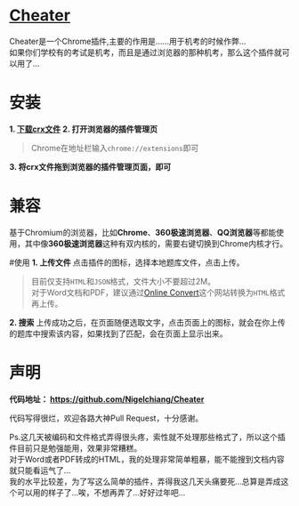 # [Cheater](https://github.com/Nigelchiang/Cheater)
Cheater是一个Chrome插件,主要的作用是……用于机考的时候作弊…  
如果你们学校有的考试是机考，而且是通过浏览器的那种机考，那么这个插件就可以用了…

# 安装
**1. [下载crx文件](http://5.nigel.top/Cheater.crx)**
**2. 打开浏览器的插件管理页**
> Chrome在地址栏输入`chrome://extensions`即可  

**3. 将crx文件拖到浏览器的插件管理页面，即可**

# 兼容
基于Chromium的浏览器，比如**Chrome**、**360极速浏览器**、**QQ浏览器**等都能使用，其中像**360极速浏览器**这种有双内核的，需要右键切换到Chrome内核才行。

#使用
**1. 上传文件**
点击插件的图标，选择本地题库文件，点击上传。  
> 目前仅支持`HTML`和`JSON`格式，文件大小不要超过2M。  
> 对于Word文档和PDF，建议通过[Online Convert](http://www.online-convert.com)这个网站转换为`HTML`格式再上传。

**2. 搜索**
上传成功之后，在页面随便选取文字，点击页面上的图标，就会在你上传的题库中搜索该内容，如果找到了匹配，会在页面上显示出来。

# 声明

**代码地址： https://github.com/Nigelchiang/Cheater**   

代码写得很烂，欢迎各路大神Pull Request，十分感谢。

Ps.这几天被编码和文件格式弄得很头疼，索性就不处理那些格式了，所以这个插件目前只是勉强能用，效果非常糟糕。  
对于Word或者PDF转成的HTML，我的处理非常简单粗暴，能不能搜到文档内容就只能看运气了…     
我的水平比较差，为了写这么简单的插件，弄得我这几天头痛要死…总算是弄成这个可以用的样子了…唉，不想再弄了…好好过年吧…
